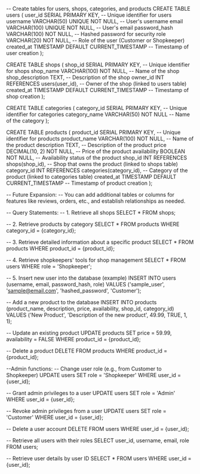 -- Create tables for users, shops, categories, and products
CREATE TABLE users (
    user_id SERIAL PRIMARY KEY, -- Unique identifier for users
    username VARCHAR(50) UNIQUE NOT NULL, -- User's username
    email VARCHAR(100) UNIQUE NOT NULL, -- User's email
    password_hash VARCHAR(100) NOT NULL, -- Hashed password for security
    role VARCHAR(20) NOT NULL, -- Role of the user (Customer or Shopkeeper)
    created_at TIMESTAMP DEFAULT CURRENT_TIMESTAMP -- Timestamp of user creation
);

CREATE TABLE shops (
    shop_id SERIAL PRIMARY KEY, -- Unique identifier for shops
    shop_name VARCHAR(100) NOT NULL, -- Name of the shop
    shop_description TEXT, -- Description of the shop
    owner_id INT REFERENCES users(user_id), -- Owner of the shop (linked to users table)
    created_at TIMESTAMP DEFAULT CURRENT_TIMESTAMP -- Timestamp of shop creation
);

CREATE TABLE categories (
    category_id SERIAL PRIMARY KEY, -- Unique identifier for categories
    category_name VARCHAR(50) NOT NULL -- Name of the category
);

CREATE TABLE products (
    product_id SERIAL PRIMARY KEY, -- Unique identifier for products
    product_name VARCHAR(100) NOT NULL, -- Name of the product
    description TEXT, -- Description of the product
    price DECIMAL(10, 2) NOT NULL, -- Price of the product
    availability BOOLEAN NOT NULL, -- Availability status of the product
    shop_id INT REFERENCES shops(shop_id), -- Shop that owns the product (linked to shops table)
    category_id INT REFERENCES categories(category_id), -- Category of the product (linked to categories table)
    created_at TIMESTAMP DEFAULT CURRENT_TIMESTAMP -- Timestamp of product creation
);

-- Future Expansion:
-- You can add additional tables or columns for features like reviews, orders, etc., and establish relationships as needed.

-- Query Statements:
-- 1. Retrieve all shops
SELECT * FROM shops;

-- 2. Retrieve products by category
SELECT * FROM products WHERE category_id = {category_id};

-- 3. Retrieve detailed information about a specific product
SELECT * FROM products WHERE product_id = {product_id};

-- 4. Retrieve shopkeepers' tools for shop management
SELECT * FROM users WHERE role = 'Shopkeeper';

-- 5. Insert new user into the database (example)
INSERT INTO users (username, email, password_hash, role) 
VALUES ('sample_user', 'sample@email.com', 'hashed_password', 'Customer');

-- Add a new product to the database
INSERT INTO products (product_name, description, price, availability, shop_id, category_id)
VALUES ('New Product', 'Description of the new product', 49.99, TRUE, 1, 1);

-- Update an existing product
UPDATE products 
SET price = 59.99, availability = FALSE
WHERE product_id = {product_id};

-- Delete a product
DELETE FROM products
WHERE product_id = {product_id};

--Admin functions:
-- Change user role (e.g., from Customer to Shopkeeper)
UPDATE users
SET role = 'Shopkeeper'
WHERE user_id = {user_id};

-- Grant admin privileges to a user
UPDATE users
SET role = 'Admin'
WHERE user_id = {user_id};

-- Revoke admin privileges from a user
UPDATE users
SET role = 'Customer'
WHERE user_id = {user_id};

-- Delete a user account
DELETE FROM users
WHERE user_id = {user_id};

-- Retrieve all users with their roles
SELECT user_id, username, email, role
FROM users;

-- Retrieve user details by user ID
SELECT * FROM users
WHERE user_id = {user_id};